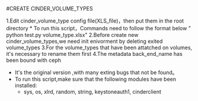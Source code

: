 #CREATE CINDER_VOLUME_TYPES 

1.Edit cinder_volume_type config file(XLS_file)，then put them in the root directory
    * To run this script，Commands need to follow the format below
        " python test.py volume_type.xlsx"
2.Before create new cinder_volume_types,we need init enivorment by deleting exited volume_types
3.For the volume_types that have been attatched on volumes, it's necessary to rename them first
4.The metadata back_end_name has been bound with ceph

* It's the original version ,with many exting bugs that not be found。
* To run this script,make sure that the following modules have been installed:
  * sys, os, xlrd, random, string, keystoneauth1, cinderclient